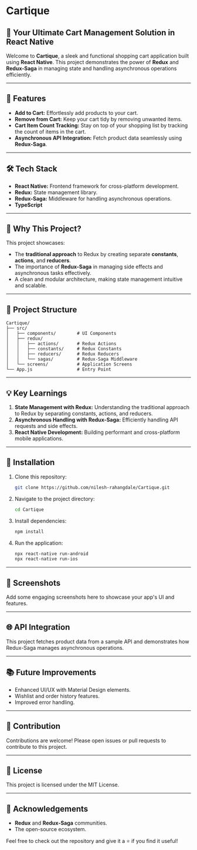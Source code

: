 # Cartique

## 🛒 Your Ultimate Cart Management Solution in React Native

Welcome to **Cartique**, a sleek and functional shopping cart application built using **React Native**. This project demonstrates the power of **Redux** and **Redux-Saga** in managing state and handling asynchronous operations efficiently.

---

## 🚀 Features

- **Add to Cart:** Effortlessly add products to your cart.
- **Remove from Cart:** Keep your cart tidy by removing unwanted items.
- **Cart Item Count Tracking:** Stay on top of your shopping list by tracking the count of items in the cart.
- **Asynchronous API Integration:** Fetch product data seamlessly using **Redux-Saga**.

---

## 🛠️ Tech Stack

- **React Native:** Frontend framework for cross-platform development.
- **Redux:** State management library.
- **Redux-Saga:** Middleware for handling asynchronous operations.
- **TypeScript** 

---

## 🎯 Why This Project?

This project showcases:

- The **traditional approach** to Redux by creating separate **constants**, **actions**, and **reducers**.
- The importance of **Redux-Saga** in managing side effects and asynchronous tasks effectively.
- A clean and modular architecture, making state management intuitive and scalable.

---

## 🧩 Project Structure

```
Cartique/
├── src/
│   ├── components/        # UI Components
│   ├── redux/
│   │   ├── actions/       # Redux Actions
│   │   ├── constants/     # Redux Constants
│   │   ├── reducers/      # Redux Reducers
│   │   └── sagas/         # Redux-Saga Middleware
│   └── screens/           # Application Screens
└── App.js                 # Entry Point
```

---

## 💡 Key Learnings

1. **State Management with Redux:** Understanding the traditional approach to Redux by separating constants, actions, and reducers.
2. **Asynchronous Handling with Redux-Saga:** Efficiently handling API requests and side effects.
3. **React Native Development:** Building performant and cross-platform mobile applications.

---

## 🚧 Installation

1. Clone this repository:

   ```bash
   git clone https://github.com/nilesh-rahangdale/Cartique.git
   ```

2. Navigate to the project directory:

   ```bash
   cd Cartique
   ```

3. Install dependencies:

   ```bash
   npm install
   ```

4. Run the application:

   ```bash
   npx react-native run-android
   npx react-native run-ios
   ```

---

## 📸 Screenshots

Add some engaging screenshots here to showcase your app's UI and features.

---

## 🌐 API Integration

This project fetches product data from a sample API and demonstrates how Redux-Saga manages asynchronous operations.

---

## 📚 Future Improvements

- Enhanced UI/UX with Material Design elements.
- Wishlist and order history features.
- Improved error handling.

---

## 🤝 Contribution

Contributions are welcome! Please open issues or pull requests to contribute to this project.

---

## 📄 License

This project is licensed under the MIT License.

---

## 🙌 Acknowledgements

- **Redux** and **Redux-Saga** communities.
- The open-source ecosystem.

Feel free to check out the repository and give it a ⭐ if you find it useful!

